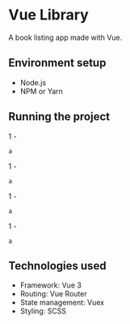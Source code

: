 # Vue Library

A book listing app made with Vue.

## Environment setup

- Node.js
- NPM or Yarn
<!-- - Docker -->

## Running the project

1 -

```
a
```

1 -

```
a
```

1 -

```
a
```

1 -

```
a
```

## Technologies used

- Framework: Vue 3
- Routing: Vue Router
- State management: Vuex
- Styling: SCSS
